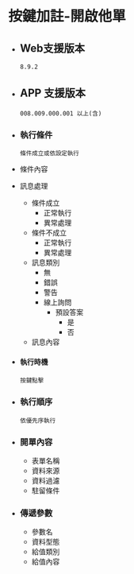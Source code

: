 # 按鍵加註-開啟他單

* ## Web支援版本
  
      8.9.2

* ## APP 支援版本

      008.009.000.001 以上(含)

* ### 執行條件

      條件成立或依設定執行

* 條件內容
* 訊息處理
  * 條件成立
    * 正常執行
    * 異常處理
  * 條件不成立
    * 正常執行
    * 異常處理
  * 訊息類別
    * 無
    * 錯誤
    * 警告
    * 線上詢問
      * 預設答案
        * 是
        * 否
  * 訊息內容

* #### 執行時機

      按鍵點擊

* ### 執行順序

      依優先序執行

* ### 開單內容

  * 表單名稱
  * 資料來源
  * 資料過濾
  * 駐留條件

* ### 傳遞參數

  * 參數名
  * 資料型態
  * 給值類別
  * 給值內容
